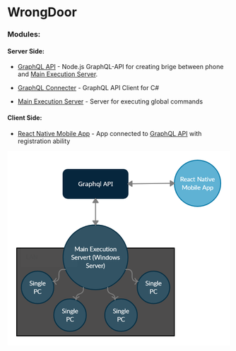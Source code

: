 # WrongDoor

### Modules:

#### Server Side:

- [GraphQL API] - Node.js GraphQL-API for creating brige between phone and [Main Execution Server].

- [GraphQL Connecter] - GraphQL API Client for C#
- [Main Execution Server] - Server for executing global commands

#### Client Side:

- [React Native Mobile App] - App connected to [GraphQL API] with registration ability

![image](img/scheme.png)

[graphql api]: https://github.com/wdoor/wrong-door-api
[react native mobile app]: https://github.com/wdoor/wrong-door-mobile-react
[graphql connecter]: https://github.com/wdoor/SmartCollege/tree/master/WrongDoor.Connector
[main execution server]: https://github.com/wdoor/SmartCollege/tree/master/WrongDoor.MainServer
